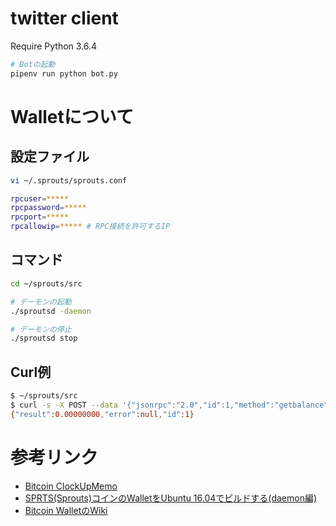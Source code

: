 # twitter client
Require Python 3.6.4

```bash
# Botの起動
pipenv run python bot.py
```

# Walletについて
## 設定ファイル
```bash
vi ~/.sprouts/sprouts.conf

rpcuser=*****
rpcpassword=*****
rpcport=*****
rpcallowip=***** # RPC接続を許可するIP
```

## コマンド
```bash
cd ~/sprouts/src

# デーモンの起動
./sproutsd -daemon

# デーモンの停止
./sproutsd stop
```

## Curl例
```bash
$ ~/sprouts/src
$ curl -s -X POST --data '{"jsonrpc":"2.0","id":1,"method":"getbalance","params":[""]}' -H '{"content-type": "application/json"}' http://moya4:moya4pass@127.0.0.1:8332/
{"result":0.00000000,"error":null,"id":1}
```

# 参考リンク
* [Bitcoin ClockUpMemo](http://bitcoin.clock-up.jp/)
* [SPRTS(Sprouts)コインのWalletをUbuntu 16.04でビルドする(daemon編)](http://kozilla.hatenablog.com/entry/2018/01/24/173546)
* [Bitcoin WalletのWiki](https://en.bitcoin.it/wiki/Running_Bitcoin)
